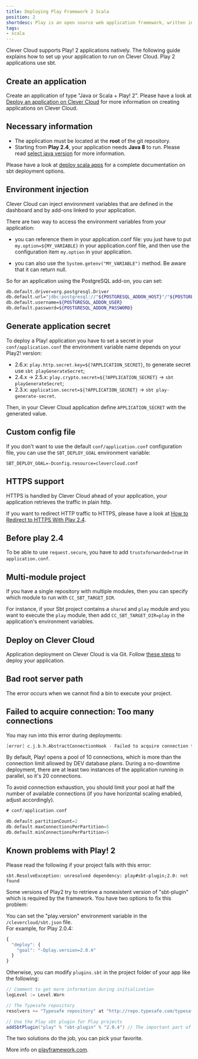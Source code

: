 ```yaml
---
title: Deploying Play Framework 2 Scala
position: 2
shortdesc: Play is an open source web application framework, written in Scala and Java, which follows the model–view–controller (MVC) architectural pattern.
tags:
- scala
---
```


Clever Cloud supports Play! 2 applications natively. The following guide
explains how to set up your application to run on Clever Cloud. Play 2
applications use sbt.

## Create an application

Create an application of type "Java or Scala + Play! 2". Please have a look at
[Deploy an application on Clever
Cloud](/doc/clever-cloud-overview/add-application/) for more information on
creating applications on Clever Cloud.

## Necessary information

* The application must be located at the **root** of the git repository.
* Starting from **Play 2.4**, your application needs **Java 8** to run. Please read [select java version](https://www.clever-cloud.com/doc/java/select-java-version/) for more information.

Please have a look at [deploy scala apps](/doc/scala/scala) for a complete
documentation on sbt deployment options.

## Environment injection

Clever Cloud can inject environment variables that are defined in the
dashboard and by add-ons linked to your application.

There are two way to access the environment variables from your application:

 * you can reference them in your application.conf file:
   you just have to put `my.option=${MY_VARIABLE}` in your application.conf file, and then use
   the configuration item `my.option` in your application.

 * you can also use the `System.getenv("MY_VARIABLE")` method. Be aware that it can return null.

So for an application using the PostgreSQL add-on, you can set:

```bash
db.default.driver=org.postgresql.Driver
db.default.url="jdbc:postgresql://"${POSTGRESQL_ADDON_HOST}"/"${POSTGRESQL_ADDON_DB}
db.default.username=${POSTGRESQL_ADDON_USER}
db.default.password=${POSTGRESQL_ADDON_PASSWORD}
```

## Generate application secret

To deploy a Play! application you have to set a secret in your `conf/application.conf`  the environment variable name depends on your Play2! version:

* 2.6.x: `play.http.secret.key=${?APPLICATION_SECRET}`, to generate secret use `sbt playGenerateSecret`;
* 2.4.x -> 2.5.x: `play.crypto.secret=${?APPLICATION_SECRET}` -> `sbt playGenerateSecret`;
* 2.3.x: `application.secret=${?APPLICATION_SECRET}` -> `sbt play-generate-secret`.

Then, in your Clever Cloud application define `APPLICATION_SECRET` with the generated value.

## Custom config file

If you don't want to use the default `conf/application.conf` configuration
file, you can use the `SBT_DEPLOY_GOAL` environment variable:

```
SBT_DEPLOY_GOAL=-Dconfig.resource=clevercloud.conf
```

## HTTPS support

HTTPS is handled by Clever Cloud ahead of your application, your application
retrieves the traffic in plain http.

If you want to redirect HTTP traffic to HTTPS, please have a look at [How to
Redirect to HTTPS With Play
2.4](https://www.clever-cloud.com/blog/engineering/2015/12/01/redirect-to-https-in-play/).

## Before play 2.4

To be able to use `request.secure`, you have to add `trustxforwarded=true` in
`application.conf`.

## Multi-module project

If you have a single repository with multiple modules, then you can specify which module to run with `CC_SBT_TARGET_DIR`.

For instance, if your Sbt project contains a `shared` and `play` module and you want to execute the `play` module, then add
`CC_SBT_TARGET_DIR=play` in the application's environment variables.


## Deploy on Clever Cloud

Application deployment on Clever Cloud is via Git. Follow [these steps](/doc/clever-cloud-overview/add-application/) to deploy your application.


## Bad root server path

The error occurs when we cannot find a bin to execute your project.


## Failed to acquire connection: Too many connections

You may run into this error during deployments:

``` scala
[error] c.j.b.h.AbstractConnectionHook - Failed to acquire connection to jdbc:<address> Sleeping for 1000ms and trying again. Attempts left: 10. Exception: null.Message:FATAL: too many connections for role "<user>"
```

By default, Play! opens a pool of 10 connections, which is more than the
connection limit allowed by DEV database plans. During a no-downtime
deployment, there are at least two instances of the application running in
parallel, so it's 20 connections.

To avoid connection exhaustion, you should limit your pool at half the number
of available connections (if you have horizontal scaling enabled, adjust
accordingly).

``` scala
# conf/application.conf

db.default.partitionCount=2
db.default.maxConnectionsPerPartition=5
db.default.minConnectionsPerPartition=5
```

## Known problems with Play! 2

Please read the following if your project fails with this error:  

`sbt.ResolveException: unresolved dependency: play#sbt-plugin;2.0: not found`

Some versions of Play2 try to retrieve a nonexistent version of
"sbt-plugin" which is required by the framework.
You have two options to fix this problem:

You can set the "play.version" environment variable in the
`/clevercloud/sbt.json` file.  
For example, for Play 2.0.4:

``` javascript
{
  "deploy": {
    "goal": "-Dplay.version=2.0.4"
  }
}
```

Otherwise, you can modify `plugins.sbt` in the project folder of your
app like the following:

``` scala
// Comment to get more information during initialization
logLevel := Level.Warn

// The Typesafe repository
resolvers += "Typesafe repository" at "http://repo.typesafe.com/typesafe/releases/"

// Use the Play sbt plugin for Play projects
addSbtPlugin("play" % "sbt-plugin" % "2.0.4") // The important part of the configuration
```

The two solutions do the job, you can pick your favorite.

More info on <a target="_blank" href="http://www.playframework.com">playframework.com</a>.
